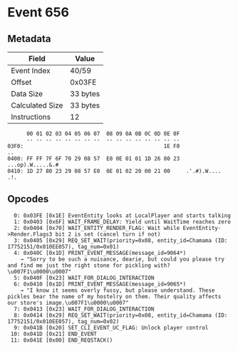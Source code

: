 # Event 656

## Metadata

| Field           | Value    |
|-----------------|----------|
| Event Index     | 40/59    |
| Offset          | 0x03FE   |
| Data Size       | 33 bytes |
| Calculated Size | 33 bytes |
| Instructions    | 12       |

```
      00 01 02 03 04 05 06 07  08 09 0A 0B 0C 0D 0E 0F
      -- -- -- -- -- -- -- --  -- -- -- -- -- -- -- --
03F0:                                            1E F0                ..
0400: FF FF 7F 6F 70 29 08 57  E0 0E 01 01 1D 26 80 23  ...op).W.....&.#
0410: 1D 27 80 23 29 08 57 E0  0E 01 02 20 00 21 00     .'.#).W.... .!. 
```

## Opcodes

```
  0: 0x03FE [0x1E] EventEntity looks at LocalPlayer and starts talking
  1: 0x0403 [0x6F] WAIT_FRAME_DELAY: Yield until WaitTime reaches zero
  2: 0x0404 [0x70] WAIT_ENTITY_RENDER_FLAG: Wait while EventEntity->Render.Flags3 bit 2 is set (cancel turn if not)
  3: 0x0405 [0x29] REQ_SET_WAIT(priority=0x08, entity_id=Chamama (ID: 17752151/0x010EE057), tag_num=0x01)
  4: 0x040C [0x1D] PRINT_EVENT_MESSAGE(message_id=9064*)
    → "Sorry to be such a nuisance, dearie, but could you please try and find me just the right stone for pickling with?\u007F1\u0000\u0007"
  5: 0x040F [0x23] WAIT_FOR_DIALOG_INTERACTION
  6: 0x0410 [0x1D] PRINT_EVENT_MESSAGE(message_id=9065*)
    → "I know it seems overly fussy, but please understand. These pickles bear the name of my hostelry on them. Their quality affects our store's image.\u007F1\u0000\u0007"
  7: 0x0413 [0x23] WAIT_FOR_DIALOG_INTERACTION
  8: 0x0414 [0x29] REQ_SET_WAIT(priority=0x08, entity_id=Chamama (ID: 17752151/0x010EE057), tag_num=0x02)
  9: 0x041B [0x20] SET_CLI_EVENT_UC_FLAG: Unlock player control
 10: 0x041D [0x21] END_EVENT
 11: 0x041E [0x00] END_REQSTACK()
```
